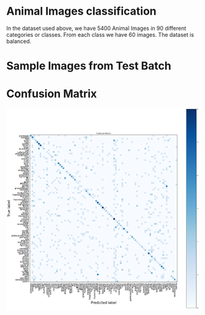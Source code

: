 # Animal Images classification

In the dataset used above, we have 5400 Animal Images in 90 different categories or classes.
From each class we have 60 images. The dataset is balanced.

# Sample Images from Test Batch

# Confusion Matrix
![cm](https://github.com/the-silent-geek/Srip-ml-2024/blob/a3149f3adcec35bcd5b764a28a1d3e2c4abc7b01/Confusion%20matrix.png)


